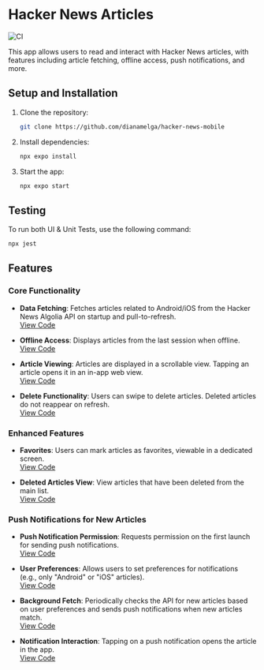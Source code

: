 # Hacker News Articles
![CI](https://img.shields.io/github/workflow/status/dianamelga/hacker-news-mobile/CI?label=Test%20Status&logo=github&style=flat-square)

This app allows users to read and interact with Hacker News articles, with features including article fetching, offline access, push notifications, and more.

## Setup and Installation

1. Clone the repository:
    ```bash
    git clone https://github.com/dianamelga/hacker-news-mobile
    ```

2. Install dependencies:
    ```bash
    npx expo install
    ```

3. Start the app:
    ```bash
    npx expo start
    ```

## Testing

To run both UI & Unit Tests, use the following command:

```bash
npx jest
```

## Features

### Core Functionality

- **Data Fetching**: Fetches articles related to Android/iOS from the Hacker News Algolia API on startup and pull-to-refresh.  
  [View Code](https://github.com/dianamelga/hacker-news-mobile/blob/main/components/articles-list.component.tsx#L85)
  
- **Offline Access**: Displays articles from the last session when offline.  
  [View Code](https://github.com/dianamelga/hacker-news-mobile/blob/main/services/api.ts#L9)
  
- **Article Viewing**: Articles are displayed in a scrollable view. Tapping an article opens it in an in-app web view.  
  [View Code](https://github.com/dianamelga/hacker-news-mobile/blob/main/components/articles-list.component.tsx#L46)
  
- **Delete Functionality**: Users can swipe to delete articles. Deleted articles do not reappear on refresh.  
  [View Code](https://github.com/dianamelga/hacker-news-mobile/blob/main/components/article-card.component.tsx#L41)

### Enhanced Features

- **Favorites**: Users can mark articles as favorites, viewable in a dedicated screen.  
  [View Code](https://github.com/dianamelga/hacker-news-mobile/blob/main/app/(tabs)/favorites.tsx#L5)
  
- **Deleted Articles View**: View articles that have been deleted from the main list.  
  [View Code](https://github.com/dianamelga/hacker-news-mobile/blob/main/app/(tabs)/deleted.tsx#L5)

### Push Notifications for New Articles

- **Push Notification Permission**: Requests permission on the first launch for sending push notifications.  
  [View Code](https://github.com/dianamelga/hacker-news-mobile/blob/main/app/_layout.tsx#L43)

- **User Preferences**: Allows users to set preferences for notifications (e.g., only "Android" or "iOS" articles).  
  [View Code](https://github.com/dianamelga/hacker-news-mobile/blob/main/app/(screens)/settings.tsx#L16)

- **Background Fetch**: Periodically checks the API for new articles based on user preferences and sends push notifications when new articles match.  
  [View Code](https://github.com/dianamelga/hacker-news-mobile/blob/main/app/_layout.tsx#L44)

- **Notification Interaction**: Tapping on a push notification opens the article in the app.  
  [View Code](https://github.com/dianamelga/hacker-news-mobile/blob/main/app/_layout.tsx#L50)



